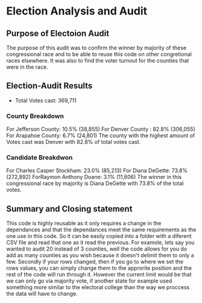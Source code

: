 # Election Analysis and Audit 

## Purpose of Electoion Audit
The purpose of this audit was to confirm the winner by majority of these congressional race and to be able to reuse this code on other congretional races elsewhere. It was also to find the voter turnout for the counties that were in the race.

## Election-Audit Results
  + Total Votes cast: 369,711
### County Breakdown
  For Jefferson County: 10.5% (38,855)
  For Denver County : 82.8% (306,055)
  For Arapahoe County: 6.7% (24,801)
The county with the highest amount of Votes cast was Denver with 82.8% of total votes cast.
### Candidate Breakdwon
  For Charles Casper Stockham: 23.0% (85,213)
  For Diana DeGette: 73.8% (272,892)
  ForRaymon Anthony Doane: 3.1% (11,606)
The winner in this congressional race by majority is Diana DeGette with 73.8% of the total votes.

## Summary and Closing statement
This code is highly reusable as it only requires a change in the dependances and that the dependances meet the same requirements as the one use in this code. So it can be easily copied into a folder with a diferent CSV file and read that one as it read the previous. For examole, lets say you wanted to audit 20 instead of 3 counties, well the code allows for you do add as many counties as you wish because it doesn't delimit them to only a few. Secondly if your rows changed, then if you go to where we set the rows values, you can simply change them to the approrite position and the rest of the code will run through it. However the current limit would be that we can only go via majority vote, if another state for example used something more similar to the electoral college than the way we proccess the data will have to change.
  
